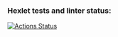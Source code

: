 ### Hexlet tests and linter status:
[![Actions Status](https://github.com/EgorSheff/go-project-244/actions/workflows/hexlet-check.yml/badge.svg)](https://github.com/EgorSheff/go-project-244/actions)